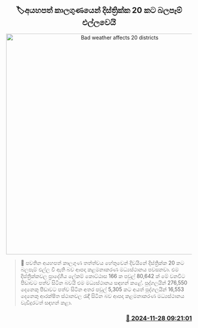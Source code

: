<p align='center'><b><h2 align='center' title='Bad weather affects 20 districts'>🏷අයහපත් කාලගුණයෙන් දිස්ත්‍රික්ක 20 කට බලපෑම් එල්ලවෙයි</h2></b></p>
<p align='center'><img src='https://helakuru.sgp1.cdn.digitaloceanspaces.com/esana/images/lib/weather-alert.jpg' width='600' alt='Bad weather affects 20 districts'></p>

>📝 පවතින අයහපත් කාලගුණ තත්ත්වය හේතුවෙන් දිවයිනේ දිස්ත්‍රික්ක 20 කට බලපෑම් එල්ල වී ඇති බව ආපදා කළමනාකරණ මධ්‍යස්ථානය පවසනවා.
එම දිස්ත්‍රික්කවල ප්‍රාදේශීය ලේකම් කොට්ඨාස 166 ක පවුල් 80,642 ක් මේ වනවිට පීඩාවට පත්ව සිටින බවයි එම මධ්‍යස්ථානය සඳහන් කළේ.
පුද්ගලයින් 276,550 දෙනෙකු පීඩාවට පත්ව සිටින අතර පවුල් 5,305 කට අයත් පුද්ගලයින් 16,553 දෙනෙකු ආරක්ෂිත ස්ථානවල රැඳී සිටින බව ආපදා කළමනාකරණ මධ්‍යස්ථානය වැඩිදුරටත් සඳහන් කළා.


<h3 align='right'><a href='https://www.helakuru.lk/esana/p/105531/'>📅 2024-11-28 09:21:01</a></h3>
